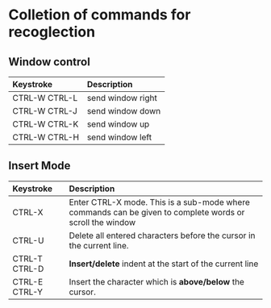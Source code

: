 # Colletion of commands for recoglection

## Window control

| Keystroke     | Description       |
| :------------ | :---------------- |
| CTRL-W CTRL-L | send window right |
| CTRL-W CTRL-J | send window down  |
| CTRL-W CTRL-K | send window up    |
| CTRL-W CTRL-H | send window left  |

## Insert Mode

| Keystroke     | Description                                                                                              |
| :------------ | :------------------------------------------------------------------------------------------------------- |
| CTRL-X        | Enter CTRL-X mode. This is a sub-mode where commands can be given to complete words or scroll the window |
| CTRL-U        | Delete all entered characters before the cursor in the current line.                                     |
| CTRL-T CTRL-D | **Insert/delete** indent at the start of the current line                                                |
| CTRL-E CTRL-Y | Insert the character which is **above/below** the cursor.                                                |
